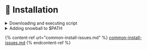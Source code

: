 # 📝 Installation

<details>

<summary>Downloading and executing script</summary>

Download the script from the repository, execute it and let Snowball take care of you.

```sh
curl -fsSL https://raw.githubusercontent.com/snowball-lang/snowball/dev/scripts/install.sh | sudo -E bash -s -- -y
```

**note:** Even though we use `sudo`, it's possible to not use sudo but it's not recommended. If using sudo, you must use **`-E`** as arg to get the user env variables.

</details>

<details>

<summary>Adding snowball to $PATH</summary>

The snowball installer will do this automatically but just in case, you can execute:

```sh
export PATH="$PATH:~/.snowball/bin"
```

</details>

{% content-ref url="common-install-issues.md" %}
[common-install-issues.md](common-install-issues.md)
{% endcontent-ref %}
